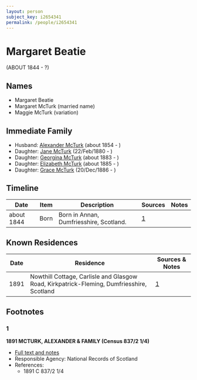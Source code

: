 ```yaml
---
layout: person
subject_key: i2654341
permalink: /people/i2654341
---
```


# Margaret Beatie
(ABOUT 1844 - ?)

## Names

* Margaret Beatie
* Margaret McTurk (married name)
* Maggie McTurk (variation)

## Immediate Family

* Husband: [Alexander McTurk](./@39936423@-alexander-mcturk-b1854-d.md) (about 1854 - )
* Daughter: [Jane McTurk](./@18380667@-jane-mcturk-b1880-2-22-d.md) (22/Feb/1880 - )
* Daughter: [Georgina McTurk](./@51187488@-georgina-mcturk-b1883-d.md) (about 1883 - )
* Daughter: [Elizabeth McTurk](./@78245729@-elizabeth-mcturk-b1885-d.md) (about 1885 - )
* Daughter: [Grace McTurk](./@54145218@-grace-mcturk-b1886-12-20-d.md) (20/Dec/1886 - )

## Timeline

Date | Item | Description | Sources | Notes
---|---|---|---|---
about 1844 | Born | Born in Annan, Dumfriesshire, Scotland. | [1](#1) | 

## Known Residences

Date | Residence | Sources & Notes
---|---|---
1891 | Nowthill Cottage, Carlisle and Glasgow Road, Kirkpatrick-Fleming, Dumfriesshire, Scotland | [1](#1)

## Footnotes

### 1

**1891 MCTURK, ALEXANDER & FAMILY (Census 837/2 1/4)**

* [Full text and notes](../sources/@40590800@-1891-mcturk,-alexander-&-family-census-837-2-1-4-.md)
* Responsible Agency: National Records of Scotland
* References: 
  * 1891 C 837/2 1/4

